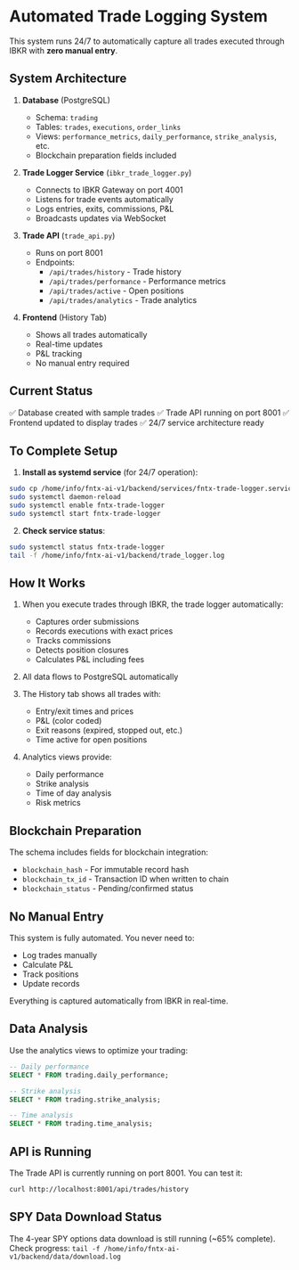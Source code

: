 # Automated Trade Logging System

This system runs 24/7 to automatically capture all trades executed through IBKR with **zero manual entry**.

## System Architecture

1. **Database** (PostgreSQL)
   - Schema: `trading`
   - Tables: `trades`, `executions`, `order_links`
   - Views: `performance_metrics`, `daily_performance`, `strike_analysis`, etc.
   - Blockchain preparation fields included

2. **Trade Logger Service** (`ibkr_trade_logger.py`)
   - Connects to IBKR Gateway on port 4001
   - Listens for trade events automatically
   - Logs entries, exits, commissions, P&L
   - Broadcasts updates via WebSocket

3. **Trade API** (`trade_api.py`)
   - Runs on port 8001
   - Endpoints:
     - `/api/trades/history` - Trade history
     - `/api/trades/performance` - Performance metrics
     - `/api/trades/active` - Open positions
     - `/api/trades/analytics` - Trade analytics

4. **Frontend** (History Tab)
   - Shows all trades automatically
   - Real-time updates
   - P&L tracking
   - No manual entry required

## Current Status

✅ Database created with sample trades
✅ Trade API running on port 8001
✅ Frontend updated to display trades
✅ 24/7 service architecture ready

## To Complete Setup

1. **Install as systemd service** (for 24/7 operation):
```bash
sudo cp /home/info/fntx-ai-v1/backend/services/fntx-trade-logger.service /etc/systemd/system/
sudo systemctl daemon-reload
sudo systemctl enable fntx-trade-logger
sudo systemctl start fntx-trade-logger
```

2. **Check service status**:
```bash
sudo systemctl status fntx-trade-logger
tail -f /home/info/fntx-ai-v1/backend/trade_logger.log
```

## How It Works

1. When you execute trades through IBKR, the trade logger automatically:
   - Captures order submissions
   - Records executions with exact prices
   - Tracks commissions
   - Detects position closures
   - Calculates P&L including fees

2. All data flows to PostgreSQL automatically

3. The History tab shows all trades with:
   - Entry/exit times and prices
   - P&L (color coded)
   - Exit reasons (expired, stopped out, etc.)
   - Time active for open positions

4. Analytics views provide:
   - Daily performance
   - Strike analysis
   - Time of day analysis
   - Risk metrics

## Blockchain Preparation

The schema includes fields for blockchain integration:
- `blockchain_hash` - For immutable record hash
- `blockchain_tx_id` - Transaction ID when written to chain
- `blockchain_status` - Pending/confirmed status

## No Manual Entry

This system is fully automated. You never need to:
- Log trades manually
- Calculate P&L
- Track positions
- Update records

Everything is captured automatically from IBKR in real-time.

## Data Analysis

Use the analytics views to optimize your trading:
```sql
-- Daily performance
SELECT * FROM trading.daily_performance;

-- Strike analysis
SELECT * FROM trading.strike_analysis;

-- Time analysis
SELECT * FROM trading.time_analysis;
```

## API is Running

The Trade API is currently running on port 8001. You can test it:
```bash
curl http://localhost:8001/api/trades/history
```

## SPY Data Download Status

The 4-year SPY options data download is still running (~65% complete).
Check progress: `tail -f /home/info/fntx-ai-v1/backend/data/download.log`